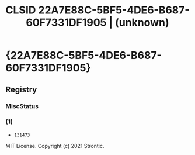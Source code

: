 ﻿---
title: "CLSID 22A7E88C-5BF5-4DE6-B687-60F7331DF1905 | (unknown)"
excerpt: What is COM-Object CLSID 22A7E88C-5BF5-4DE6-B687-60F7331DF1905?
---

# {22A7E88C-5BF5-4DE6-B687-60F7331DF1905}


## Registry


### MiscStatus


### (1)

* `131473`

MIT License. Copyright (c) 2021 Strontic.


